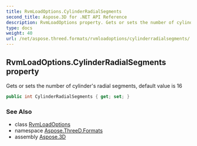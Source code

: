 ```yaml
---
title: RvmLoadOptions.CylinderRadialSegments
second_title: Aspose.3D for .NET API Reference
description: RvmLoadOptions property. Gets or sets the number of cylinders radial segments default value is 16
type: docs
weight: 40
url: /net/aspose.threed.formats/rvmloadoptions/cylinderradialsegments/
---
```

## RvmLoadOptions.CylinderRadialSegments property

Gets or sets the number of cylinder's radial segments, default value is 16

```csharp
public int CylinderRadialSegments { get; set; }
```

### See Also

* class [RvmLoadOptions](../)
* namespace [Aspose.ThreeD.Formats](../../rvmloadoptions/)
* assembly [Aspose.3D](../../../)


